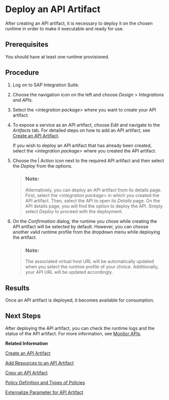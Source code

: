 <!-- loiob70e7ece2edb46cab447a6bec891fe7e -->

<link rel="stylesheet" type="text/css" href="../css/sap-icons.css"/>

# Deploy an API Artifact

After creating an API artifact, it is necessary to deploy it on the chosen runtime in order to make it executable and ready for use.



<a name="loiob70e7ece2edb46cab447a6bec891fe7e__prereq_x3l_jbg_q1c"/>

## Prerequisites

You should have at least one runtime provisioned.



<a name="loiob70e7ece2edb46cab447a6bec891fe7e__steps_sqd_4wk_q1c"/>

## Procedure

1.  Log on to SAP Integration Suite.

2.  Choose the navigation icon on the left and choose *Design* \> *Integrations and APIs*.

3.  Select the *<integration package\>* where you want to create your API artifact.

4.  To expose a service as an API artifact, choose *Edit* and navigate to the *Artifacts* tab. For detailed steps on how to add an API artifact, see [Create an API Artifact](create-an-api-artifact-c2fe62c.md).

    If you wish to deploy an API artifact that has already been created, select the *<integration package\>* where you created the API artifact.

5.  Choose the <span class="SAP-icons-V5"></span> Action icon next to the required API artifact and then select the *Deploy* from the options.

    > ### Note:  
    > Alternatively, you can deploy an API artifact from its details page. First, select the *<integration package\>* in which you created the API artifact. Then, select the API to open its *Details* page. On the API details page, you will find the option to deploy the API. Simply select *Deploy* to proceed with the deployment.

6.  On the *Confirmation* dialog, the runtime you chose while creating the API artifact will be selected by default. However, you can choose another valid runtime profile from the dropdown menu while deploying the artifact.

    > ### Note:  
    > The associated virtual host URL will be automatically updated when you select the runtime profile of your choice. Additionally, your API URL will be updated accordingly.




<a name="loiob70e7ece2edb46cab447a6bec891fe7e__result_l2r_tvf_5pb"/>

## Results

Once an API artifact is deployed, it becomes available for consumption.



<a name="loiob70e7ece2edb46cab447a6bec891fe7e__postreq_f3l_hpl_q1c"/>

## Next Steps

After deploying the API artifact, you can check the runtime logs and the status of the API artifact. For more information, see [Monitor APIs](monitor-apis-399b6c6.md).

**Related Information**  


[Create an API Artifact](create-an-api-artifact-c2fe62c.md "Create an API artifact to securely expose backend services, apply consistent governance by adding security and traffic management policies, and gain better visibility and control over how your APIs are accessed and used.")

[Add Resources to an API Artifact](add-resources-to-an-api-artifact-b5d0e4c.md "Add a resource to refer to individual endpoints or services.")

[Copy an API Artifact](copy-an-api-artifact-820c9e8.md "You may want to create a copy of an existing API artifact with all its configurations and policies intact. This can be useful when you want to create a similar API artifact but with some modifications or variations.")

[Policy Definition and Types of Policies](policy-definition-and-types-of-policies-c744df5.md "You can define the behavior of an API by using policies.")

[Externalize Parameter for API Artifact](externalize-parameter-for-api-artifact-ce0a468.md "You can use the externalization feature to define API policies and integration flows that can retrieve externalized configuration values during runtime. These parameters can be utilized later without modifying the standard API artifact.")

